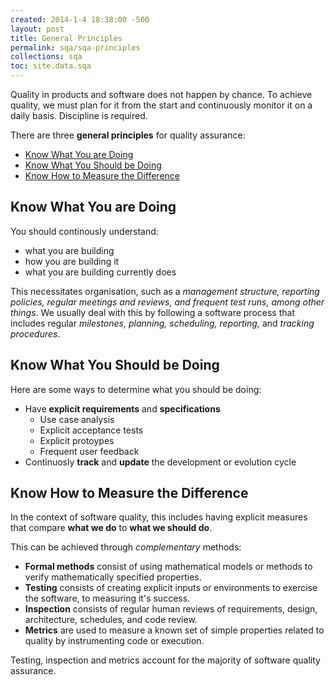 ```yaml
---
created: 2014-1-4 18:38:00 -500
layout: post
title: General Principles
permalink: sqa/sqa-principles
collections: sqa
toc: site.data.sqa
---
```


Quality in products and software does not happen by chance.
To achieve quality, we must plan for it from the start and continuously monitor it on a daily basis.
Discipline is required.

There are three **general principles** for quality assurance:

- [Know What You are Doing](#know-what-you-are-doing)
- [Know What You Should be Doing](#know-what-you-should-be-doing)
- [Know How to Measure the Difference](#know-how-to-measure-the-difference)

## Know What You are Doing
You should continously understand:
* what you are building
* how you are building it
* what you are building currently does

This necessitates organisation, such as a *management structure, reporting policies, regular meetings and reviews, and frequent test runs, among other things*. We usually deal with this by following a software process that includes regular *milestones, planning, scheduling, reporting,* and *tracking procedures*.

## Know What You Should be Doing

Here are some ways to determine what you should be doing:
* Have **explicit requirements** and **specifications**
  * Use case analysis
  * Explicit acceptance tests
  * Explicit protoypes
  * Frequent user feedback
* Continuosly **track** and **update** the development or evolution cycle

## Know How to Measure the Difference

In the context of software quality, this includes having explicit measures that compare **what we do** to **what we should do**. 

This can be achieved through *complementary* methods:

* **Formal methods** consist of using mathematical models or methods to verify mathematically specified properties.
* **Testing** consists of creating explicit inputs or environments to exercise the software, to measuring it's success.
* **Inspection** consists of regular human reviews of requirements, design, architecture, schedules, and code review.
* **Metrics** are used to measure a known set of simple properties related to quality by instrumenting code or execution.

Testing, inspection and metrics account for the majority of software quality assurance. 